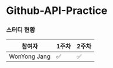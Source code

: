 # Github-API-Practice

### 스터디 현황
| 참여자 | 1주차 | 2주차 |
| --- | --- | --- |
|WonYong Jang|:white_check_mark:|:white_check_mark:|
